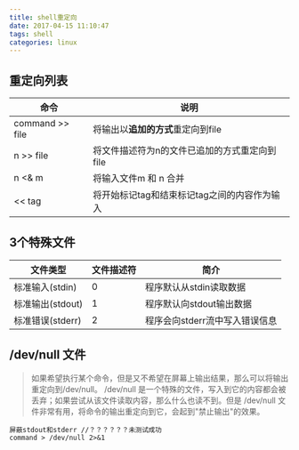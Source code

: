 ```yaml
---
title: shell重定向
date: 2017-04-15 11:10:47
tags: shell
categories: linux
---
```


## 重定向列表
| 命令 | 说明 |
| --- | --- |
| command >> file | 将输出以**追加的方式**重定向到file |
| n >> file | 将文件描述符为n的文件已追加的方式重定向到file |
| n <& m | 将输入文件m 和 n 合并 |
| << tag | 将开始标记tag和结束标记tag之间的内容作为输入 |

## 3个特殊文件
| 文件类型 | 文件描述符 | 简介 |
| ---- | ---- | ---- |
| 标准输入(stdin) | 0 | 程序默认从stdin读取数据 | 
| 标准输出(stdout) | 1 | 程序默认向stdout输出数据 |
| 标准错误(stderr) | 2 | 程序会向stderr流中写入错误信息 | 

## /dev/null 文件
> 如果希望执行某个命令，但是又不希望在屏幕上输出结果，那么可以将输出重定向到/dev/null。
> /dev/null 是一个特殊的文件，写入到它的内容都会被丢弃；如果尝试从该文件读取内容，那么什么也读不到。但是 /dev/null 文件非常有用，将命令的输出重定向到它，会起到"禁止输出"的效果。


```
屏蔽stdout和stderr //？？？？？？未测试成功
command > /dev/null 2>&1
```
